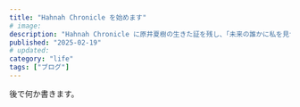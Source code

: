 ```yaml
---
title: "Hahnah Chronicle を始めます"
# image:
description: "Hahnah Chronicle に原井夏樹の生きた証を残し、「未来の誰かに私を見つけてもらいたい」"
published: "2025-02-19"
# updated:
category: "life"
tags: ["ブログ"]
---
```


後で何か書きます。
